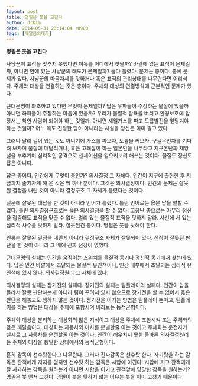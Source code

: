```yaml
---
layout: post
title: 명필은 붓을 고친다
author: drkim
date: 2014-05-31 23:14:04 +0900
tags: [깨달음의대화]
---
```

**명필은 붓을 고친다**

  


사냥꾼이 표적을 맞추지 못했다면 이유를 어디에서 찾을까? 바깥에 있는 표적이 문제일까, 아니면 안에 있는 사냥꾼의 태도가 문제일까? 둘다 틀렸다. 문제는 총이다. 총에 문제가 있다. 사냥꾼의 마음자세를 탓하거나 혹은 표적의 관리상태를 나무란다면 어리석다. 주체와 대상을 연결하는 것은 총이다. 주체와 대상의 연결방식에 근본적인 문제가 있다. 

  


근대문명이 좌초하고 있다면 무엇이 문제일까? 답은 우파들이 주장하는 물질에 있을까 아니면 좌파들이 주장하는 마음에 있을까? 우리가 물질적 탐욕을 버리고 환경보호에 앞장서는 착한 사람이 되어야 하는 것일까, 아니면 셰일가스를 파고 토륨발전을 앞당겨야 하는 것일까? 어느 쪽도 진정한 답이 아니라는 사실을 당신은 이미 알고 있다. 

  


그러나 달리 길이 있는 것도 아니기에 가스를 파보자, 토륨을 써보자, 구글무인차를 기다려 보자며 물질에 매달리거나, 혹은 고래잡이 하는 일본인을 나무라고 지구온난화 재앙설을 부추기며 심리적인 공격으로 센세이션을 일으켜보려 애쓰는 것이다. 물질도 정신도 답은 아니다. 

  


답은 총이다. 인간에게 무엇이 총인가? 의사결정 그 자체다. 인간이 지구에 출현한 후 지금까지 줄기차게 해 온 것은 딱 하나 뿐이다. 그것은 의사결정이다. 인간의 문제는 잘못된 결정을 내린 것이 아니라 결정구조 그 자체가 틀렸다는 것이다. 

  


질문에 잘못된 대답을 한 것이 아니라 언어가 틀렸다. 틀린 언어로는 옳은 답을 말할 수 없다. 틀린 의사결정구조로는 옳은 의사결정을 할 수 없다. 고장난 총으로는 아무리 정신을 집중해도 표적을 맞출 수 없다. 멀리 있는 물질적 표적을 탓하지 말라. 사선에 서 있는 심리적 사수를 탓하지 말라. 잘못된건 총이다. 명필은 붓을 탓해야 한다. 

  


인류는 잘못된 결정을 내린게 아니라 결정구조 자체가 잘못되어 있다. 선장이 잘못된 판단을 한 것이 아니라 그 배에 진짜 선장이 없었다. 

  


근대문명의 실패는 인간을 움직이는 스위치를 물질적 동기나 정신적 동기에서 찾는데 있다. 답은 인간 바깥에서 조달되는 물질적 유인책이나, 인간 내부에서 조달되는 심리적 유인책에 있지 않다. 의사결정원리 그 자체에 있다. 

  


의사결정의 실패는 장기전의 실패다. 장기전의 실패는 팀플레이의 실패다. 인간이 답을 몰라서 잘못 판단하는게 아니라 팀이 꾸려져 있지 않으므로 장기전을 할 수 없어서 옳은 판단을 해놓고도 행하지 않는 것이다. 정기전을 이기는 방법은 팀플레이 뿐이고, 팀플레이를 하는 방법은 대상을 주체에 포함시켜 바라보는 동적균형이다. 

  


주체와 대상을 분리하는 대상화의 앎은 지식이고 대상을 주체에 포함시켜 조는 주체화의 앎은 깨달음이다. 대상화는 자동차와 마차를 분별할줄 아는 것이고 주체화는 운전자가 실제로 그 자동차를 운전할줄 아는 것이다. 인간이 깨우치지 못한 올바른 의사결정원리는 주체와 대상을 통일한 상태에서의 동적균형이다.

  


흔히 감독이 선수탓한다고 나무란다. 그러나 진짜감독은 선수탓 한다. 자기탓을 하는 감독은 관객에게 지지를 얻지만 선수탓 하는 감독은 시합에 이긴다. 시합에 지고 관객에게 잘 사과하는 감독을 원하는가 아니면 시합을 이기고 관객앞에 당당한 감독을 원하는가? 명필은 붓 먼저 고친다. 명필이 붓을 탓하지 않는 이유는 붓을 이미 고쳤기 때문이다.
